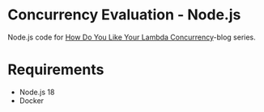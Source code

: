 # Concurrency Evaluation - Node.js
Node.js code for [How Do You Like Your Lambda Concurrency](https://medium.com/@ville-karkkainen/how-do-you-like-your-lambda-concurrency-part-i-introduction-7a3f7ecfe4b5)-blog series.

# Requirements
* Node.js 18
* Docker
